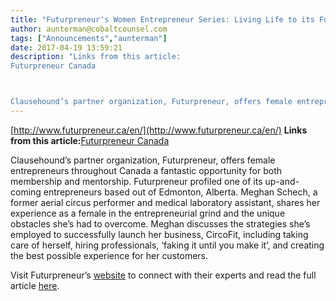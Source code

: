```yaml
---
title: "Futurpreneur's Women Entrepreneur Series: Living Life to its Fullest with CircoFit"
author: aunterman@cobaltcounsel.com
tags: ["Announcements","aunterman"]
date: 2017-04-19 13:59:21
description: "Links from this article:
Futurpreneur Canada



Clausehound’s partner organization, Futurpreneur, offers female entrepreneurs throughout Canada..."
---
```


[http://www.futurpreneur.ca/en/](http://www.futurpreneur.ca/en/)
**Links from this article:**[Futurpreneur Canada](http://www.futurpreneur.ca/en/)

Clausehound’s partner organization, Futurpreneur, offers female entrepreneurs throughout Canada a fantastic opportunity for both membership and mentorship. Futurpreneur profiled one of its up-and-coming entrepreneurs based out of Edmonton, Alberta. Meghan Schech, a former aerial circus performer and medical laboratory assistant, shares her experience as a female in the entrepreneurial grind and the unique obstacles she’s had to overcome. Meghan discusses the strategies she’s employed to successfully launch her business, CircoFit, including taking care of herself, hiring professionals, ‘faking it until you make it’, and creating the best possible experience for her customers.

Visit Futurpreneur’s [website](http://www.futurpreneur.ca/en/) to connect with their experts and read the full article [here](http://www.futurpreneur.ca/en/2017/women-entrepreneur-series-circofit/).